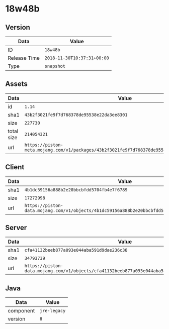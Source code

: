 # 18w48b

## Version

|**Data**        | **Value**                 |
|----------------|-------------------------|
| ID   | ```18w48b```   |
| Release Time   | ```2018-11-30T10:37:31+00:00```   |
| Type   | ```snapshot```   |

## Assets

|**Data**        | **Value**                 |
|----------------|-------------------------|
| id   | ```1.14```   |
| sha1   | ```43b2f3021fe9f7d768378de95538e22da3ee8301```   |
| size   | ```227730```   |
| total size  | ```214054321```  |
| url       | ```https://piston-meta.mojang.com/v1/packages/43b2f3021fe9f7d768378de95538e22da3ee8301/1.14.json``` |

## Client

|**Data**        | **Value**                 |
|----------------|-------------------------|
| sha1   | ```4b1dc59156a888b2e20bbcbfdd5704fb4e7f6789```   |
| size   | ```17272998```   |
| url       | ```https://piston-data.mojang.com/v1/objects/4b1dc59156a888b2e20bbcbfdd5704fb4e7f6789/client.jar``` |

## Server

|**Data**        | **Value**                 |
|----------------|-------------------------|
| sha1   | ```cfa41132beeb877a093e044aba591d9dae236c38```   |
| size   | ```34793739```   |
| url       | ```https://piston-data.mojang.com/v1/objects/cfa41132beeb877a093e044aba591d9dae236c38/server.jar``` |

## Java

|**Data**        | **Value**                 |
|----------------|-------------------------|
| component   | ```jre-legacy```   |
| version   | ```8```   |
